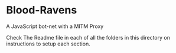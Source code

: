 # Blood-Ravens
A JavaScript bot-net with a MITM Proxy

Check The Readme file in each of all the folders in
this directory on instructions to setup each section.
